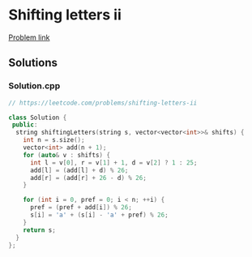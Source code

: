 # Shifting letters ii

[Problem link](https://leetcode.com/problems/shifting-letters-ii)

## Solutions


### Solution.cpp
```cpp
// https://leetcode.com/problems/shifting-letters-ii

class Solution {
 public:
  string shiftingLetters(string s, vector<vector<int>>& shifts) {
    int n = s.size();
    vector<int> add(n + 1);
    for (auto& v : shifts) {
      int l = v[0], r = v[1] + 1, d = v[2] ? 1 : 25;
      add[l] = (add[l] + d) % 26;
      add[r] = (add[r] + 26 - d) % 26;
    }

    for (int i = 0, pref = 0; i < n; ++i) {
      pref = (pref + add[i]) % 26;
      s[i] = 'a' + (s[i] - 'a' + pref) % 26;
    }
    return s;
  }
};
```